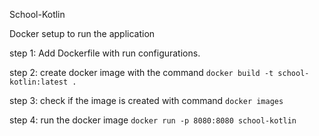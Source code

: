 School-Kotlin

Docker setup to run the application

step 1: Add Dockerfile with run configurations.

step 2: create docker image with the command `docker build -t school-kotlin:latest .`

step 3: check if the image is created with command `docker images`

step 4: run the docker image `docker run -p 8080:8080 school-kotlin`

